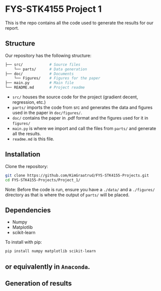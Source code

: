 # FYS-STK4155 Project 1

This is the repo contains all the code used to generate the results for our report.


## Structure

Our repository has the following structure:

<!-- GPT generated section -->
```bash
├── src/            # Source files
    └── parts/      # Data generation
├── doc/            # Documents
    └── Figures/    # Figures for the paper
├── main.py         # Main file
└── README.md       # Project readme
```
<!-- GPT generated section end -->

- `src/` houses the source code for the project (gradient decent, regression, etc.)
- `parts/` imports the code from src and generates the data and figures used in the paper in `doc/figures/`.
- `doc/` contains the paper in .pdf format and the figures used for it in `figures/`
- `main.py` is where we import and call the files from `parts/` and generate all the results.
- `readme.md` is this file.

## Installation

Clone the repository:
```bash
git clone https://github.com/KimGraatrud/FYS-STK4155-Projects.git
cd FYS-STK4155-Projects/Project_1/
```

Note: Before the code is run, ensure you have a `./data/` and a `./figures/` directory as that is where the output of `parts/` will be placed.

## Dependencies
- Numpy
- Matplotlib
- scikit-learn

To install with pip:
```bash
pip install numpy matplotlib scikit-learn
```
or equivalently in `Anaconda`.
---

## Generation of results


